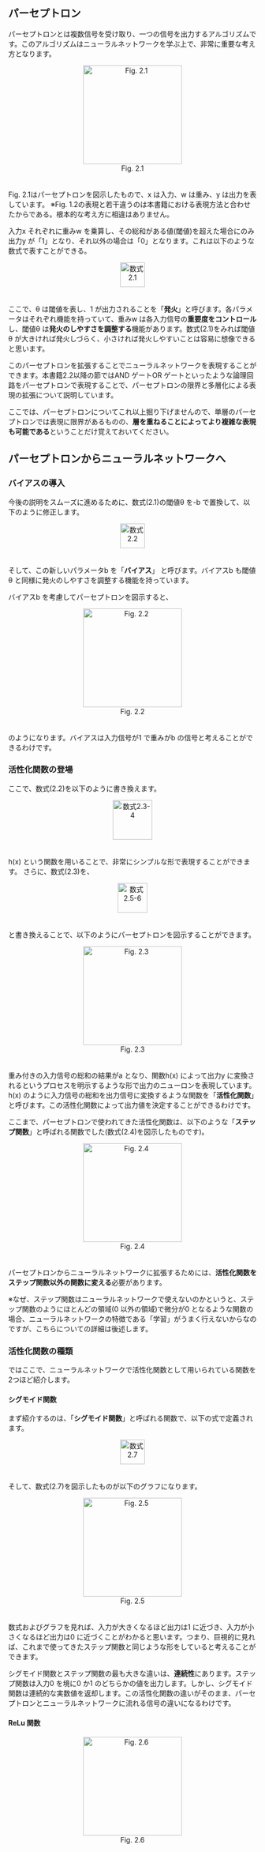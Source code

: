 ## パーセプトロン
パーセプトロンとは複数信号を受け取り、一つの信号を出力するアルゴリズムです。このアルゴリズムはニューラルネットワークを学ぶ上で、非常に重要な考え方となります。

<div align="center">
<img src="https://user-images.githubusercontent.com/28583094/48417135-552dac00-e795-11e8-897f-3057dcea5d45.png" alt="Fig. 2.1" height="200px">
</div>
<div align="center">
Fig. 2.1
</div>
　

Fig. 2.1はパーセプトロンを図示したもので、x は入力、w は重み、y は出力を表しています。
※Fig. 1.2の表現と若干違うのは本書籍における表現方法と合わせたからである。根本的な考え方に相違はありません。

入力x それぞれに重みw を乗算し、その総和がある値(閾値)を超えた場合にのみ出力y が「1」となり、それ以外の場合は「0」となります。これは以下のような数式で表すことができる。

<div align="center">
<img src="https://user-images.githubusercontent.com/28583094/49093955-900d0500-f2a8-11e8-88ea-0062295da7c4.png" alt="数式2.1" height="50px">
</div>
　

ここで、θ は閾値を表し、1 が出力されることを「**発火**」と呼びます。各パラメータはそれぞれ機能を持っていて、重みw は各入力信号の**重要度をコントロール**し、閾値θ は**発火のしやすさを調整する**機能があります。数式(2.1)をみれば閾値θ が大きければ発火しづらく、小さければ発火しやすいことは容易に想像できると思います。

このパーセプトロンを拡張することでニューラルネットワークを表現することができます。本書籍2.2以降の節ではAND ゲートOR ゲートといったような論理回路をパーセプトロンで表現することで、パーセプトロンの限界と多層化による表現の拡張について説明しています。

ここでは、パーセプトロンについてこれ以上掘り下げませんので、単層のパーセプトロンでは表現に限界があるものの、**層を重ねることによってより複雑な表現も可能である**ということだけ覚えておいてください。

## パーセプトロンからニューラルネットワークへ
### バイアスの導入

今後の説明をスムーズに進めるために、数式(2.1)の閾値θ を-b で置換して、以下のように修正します。

<div align="center">
<img src="https://user-images.githubusercontent.com/28583094/49093325-2e986680-f2a7-11e8-91e7-b52e0299fcd4.png" alt="数式2.2" height="50px">
</div>
　

そして、この新しいパラメータb を「**バイアス**」 と呼びます。バイアスb も閾値θ と同様に発火のしやすさを調整する機能を持っています。

バイアスb を考慮してパーセプトロンを図示すると、

<div align="center">
<img src="https://user-images.githubusercontent.com/28583094/49328532-df5b7a00-f5b5-11e8-87ec-9095235e4f82.png" alt="Fig. 2.2" height="200px">
</div>
<div align="center">
Fig. 2.2
</div>
　
 
のようになります。バイアスは入力信号が1 で重みがb の信号と考えることができるわけです。

### 活性化関数の登場
ここで、数式(2.2)を以下のように書き換えます。
 
<div align="center">
<img src="https://user-images.githubusercontent.com/28583094/49325184-807c0d80-f581-11e8-9f63-832046a2e1dc.png" alt="数式2.3-4" height="80px">
</div>
　

h(x) という関数を用いることで、非常にシンプルな形で表現することができます。
さらに、数式(2.3)を、

<div align="center">
<img src="https://user-images.githubusercontent.com/28583094/49325363-74457f80-f584-11e8-9641-f7af240c07ab.png" alt="数式2.5-6" height="60px">
</div>
　
 
 と書き換えることで、以下のようにパーセプトロンを図示することができます。
 
 <div align="center">
<img src="https://user-images.githubusercontent.com/28583094/49329642-73810d80-f5c5-11e8-866a-d27d291a2747.png" alt="Fig. 2.3" height="200px">
</div>
<div align="center">
Fig. 2.3
</div>
　
 
重み付きの入力信号の総和の結果がa となり、関数h(x) によって出力y に変換されるというプロセスを明示するような形で出力のニューロンを表現しています。  
h(x) のように入力信号の総和を出力信号に変換するような関数を「**活性化関数**」と呼びます。この活性化関数によって出力値を決定することができるわけです。

ここまで、パーセプトロンで使われてきた活性化関数は、以下のような「**ステップ関数**」と呼ばれる関数でした(数式(2.4)を図示したものです)。

<div align="center">
<img src="https://user-images.githubusercontent.com/28583094/49341222-c32b0c00-f68d-11e8-9fb3-1c4540552727.png" alt="Fig. 2.4" height="200px">
</div>
<div align="center">
Fig. 2.4
</div>
　

パーセプトロンからニューラルネットワークに拡張するためには、**活性化関数をステップ関数以外の関数に変える**必要があります。

※なぜ、ステップ関数はニューラルネットワークで使えないのかというと、ステップ関数のようにほとんどの領域(0 以外の領域)で微分が0 となるような関数の場合、ニューラルネットワークの特徴である「学習」がうまく行えないからなのですが、こちらについての詳細は後述します。

### 活性化関数の種類
ではここで、ニューラルネットワークで活性化関数として用いられている関数を2つほど紹介します。

#### シグモイド関数
まず紹介するのは、「**シグモイド関数**」と呼ばれる関数で、以下の式で定義されます。

<div align="center">
<img src="https://user-images.githubusercontent.com/28583094/49382201-23d34b00-f759-11e8-90a6-fc8d7bed48bd.png" alt="数式2.7" height="50px">
</div>
　

そして、数式(2.7)を図示したものが以下のグラフになります。

<div align="center">
<img src="https://user-images.githubusercontent.com/28583094/49341356-a8f22d80-f68f-11e8-8067-c2cd7b852c9c.png" alt="Fig. 2.5" height="200px">
</div>
<div align="center">
Fig. 2.5
</div>
　
 
数式およびグラフを見れば、入力が大きくなるほど出力は1 に近づき、入力が小さくなるほど出力は0 に近づくことがわかると思います。つまり、巨視的に見れば、これまで使ってきたステップ関数と同じような形をしていると考えることができます。
 
シグモイド関数とステップ関数の最も大きな違いは、**連続性**にあります。ステップ関数は入力0 を境に0 か1 のどちらかの値を出力します。しかし、シグモイド関数は連続的な実数値を返却します。この活性化関数の違いがそのまま、パーセプトロンとニューラルネットワークに流れる信号の違いになるわけです。
 
#### ReLu 関数

<div align="center">
<img src="https://user-images.githubusercontent.com/28583094/49341362-b7d8e000-f68f-11e8-9ec2-d732cc8fe6bc.png" alt="Fig. 2.6" height="200px">
</div>
<div align="center">
Fig. 2.6
</div>
